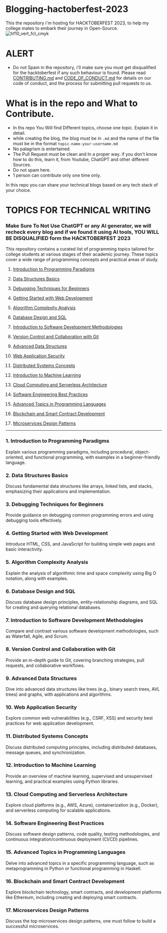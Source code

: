# Blogging-hactoberfest-2023

This the repository i'm hosting for HACKTOBERFEST 2023, to help my college mates to embark their journey in Open-Source.
![hf10_vert_fcl_cmyk](https://github.com/ankitmrmishra/hacktoberfest2023/assets/68045075/2af8577c-eadc-42ae-8845-a9e98323f322)

# ALERT
- Do not Spam in the repository, i'll make sure you must get disqualified for the hacktoberfest if any such behaviour is found. Please read [CONTRIBUTING.md](/contributingGuide.md) and [CODE_OF_CONDUCT.md](/CODE_OF_CONDUCT.md) for details on our code of conduct, and the process for submitting pull requests to us.

# What is in the repo and What to Contribute.
  - In ths repo You Will find Different topics, choose one topic. Explain it in detail.
  - while creating the blog, the blog must be in `.md` and the name of the file must be in the format `topic-name-your-username.md`
  - No palagrism is entertained.
  - The Pull Request must be clean and In a proper way. if you don't know how to do this, learn it, from Youtube, ChatGPT and other different Sources.
  - Do not spam here.
  - 1 person can contribute only one time only.
    

In this repo you can share your technical blogs based on any tech stack of your choice.



# TOPICS FOR TECHNICAL WRITING
### Make Sure To Not Use ChatGPT or any AI generator, we will recheck every blog and if we found it using AI tools, YOU WILL BE DISQUALIFIED form the HACKTOBERFEST 2023 

This repository contains a curated list of programming topics tailored for college students at various stages of their academic journey. These topics cover a wide range of programming concepts and practical areas of study.



1. [Introduction to Programming Paradigms](#1-introduction-to-programming-paradigms)
2. [Data Structures Basics](#2-data-structures-basics)
3. [Debugging Techniques for Beginners](#3-debugging-techniques-for-beginners)
4. [Getting Started with Web Development](#4-getting-started-with-web-development)



5. [Algorithm Complexity Analysis](#5-algorithm-complexity-analysis)
6. [Database Design and SQL](#6-database-design-and-sql)
7. [Introduction to Software Development Methodologies](#7-introduction-to-software-development-methodologies)
8. [Version Control and Collaboration with Git](#8-version-control-and-collaboration-with-git)



9. [Advanced Data Structures](#9-advanced-data-structures)
10. [Web Application Security](#10-web-application-security)
11. [Distributed Systems Concepts](#11-distributed-systems-concepts)
12. [Introduction to Machine Learning](#12-introduction-to-machine-learning)



13. [Cloud Computing and Serverless Architecture](#13-cloud-computing-and-serverless-architecture)
14. [Software Engineering Best Practices](#14-software-engineering-best-practices)
15. [Advanced Topics in Programming Languages](#15-advanced-topics-in-programming-languages)
16. [Blockchain and Smart Contract Development](#16-blockchain-and-smart-contract-development)
17. [Microservices Design Patterns](#17-microservices-design-patterns)

---

### 1. Introduction to Programming Paradigms

Explain various programming paradigms, including procedural, object-oriented, and functional programming, with examples in a beginner-friendly language.

### 2. Data Structures Basics

Discuss fundamental data structures like arrays, linked lists, and stacks, emphasizing their applications and implementation.

### 3. Debugging Techniques for Beginners

Provide guidance on debugging common programming errors and using debugging tools effectively.

### 4. Getting Started with Web Development

Introduce HTML, CSS, and JavaScript for building simple web pages and basic interactivity.

### 5. Algorithm Complexity Analysis

Explain the analysis of algorithmic time and space complexity using Big O notation, along with examples.

### 6. Database Design and SQL

Discuss database design principles, entity-relationship diagrams, and SQL for creating and querying relational databases.

### 7. Introduction to Software Development Methodologies

Compare and contrast various software development methodologies, such as Waterfall, Agile, and Scrum.

### 8. Version Control and Collaboration with Git

Provide an in-depth guide to Git, covering branching strategies, pull requests, and collaborative workflows.

### 9. Advanced Data Structures

Dive into advanced data structures like trees (e.g., binary search trees, AVL trees) and graphs, with applications and algorithms.

### 10. Web Application Security

Explore common web vulnerabilities (e.g., CSRF, XSS) and security best practices for web application development.

### 11. Distributed Systems Concepts

Discuss distributed computing principles, including distributed databases, message queues, and synchronization.

### 12. Introduction to Machine Learning

Provide an overview of machine learning, supervised and unsupervised learning, and practical examples using Python libraries.

### 13. Cloud Computing and Serverless Architecture

Explore cloud platforms (e.g., AWS, Azure), containerization (e.g., Docker), and serverless computing for scalable applications.

### 14. Software Engineering Best Practices

Discuss software design patterns, code quality, testing methodologies, and continuous integration/continuous deployment (CI/CD) pipelines.

### 15. Advanced Topics in Programming Languages

Delve into advanced topics in a specific programming language, such as metaprogramming in Python or functional programming in Haskell.

### 16. Blockchain and Smart Contract Development

Explore blockchain technology, smart contracts, and development platforms like Ethereum, including creating and deploying smart contracts.

### 17. Microservices Design Patterns

Discuss the top microservices design patterns, one must follow to build a successful microservices.


